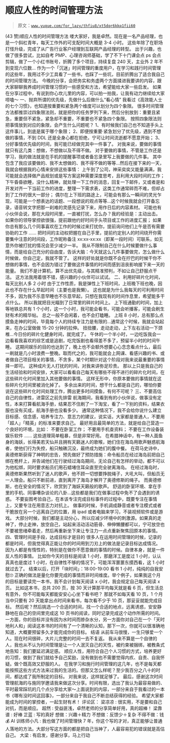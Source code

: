 # 顺应人性的时间管理方法

> 原文：[`www.yuque.com/for_lazy/thfiu8/xt5dqr6kkp1fii60`](https://www.yuque.com/for_lazy/thfiu8/xt5dqr6kkp1fii60)

<ne-h2 id="19ae0c9f" data-lake-id="19ae0c9f"><ne-heading-ext><ne-heading-anchor></ne-heading-anchor><ne-heading-fold></ne-heading-fold></ne-heading-ext><ne-heading-content><ne-text id="u2e359308">(43 赞)顺应人性的时间管理方法</ne-text></ne-heading-content></ne-h2> <ne-p id="uc4a343a5" data-lake-id="uc4a343a5"><ne-text id="u7fd9b37d">喽大家好，我是卓然。现在是一名产品经理，也是一个斜杠青年，每天工作外的可支配时间大概是 3-4 小时。</ne-text></ne-p> <ne-p id="uff76c74d" data-lake-id="uff76c74d"><ne-text id="u7a0ae242">这些年除了在职场打怪升级，完成了从广告行业客户经理到互联网产品经理的转型。</ne-text></ne-p> <ne-p id="u7e0759a5" data-lake-id="u7e0759a5"><ne-text id="u292a8848">出于兴趣，也做了很多尝试，比如自考 PMP、心理咨询师基础，学了不下十门课会点 ps 会点剪辑，做了一个小红书账号，折腾了多个项目，持续复盘 240 天，主业外 2 年不到变现六位数…</ne-text></ne-p> <ne-p id="u82ee6677" data-lake-id="u82ee6677"><ne-text id="u0eba4cfe">作为一个「沉迷」时间管理的重度用户，在学习和践行时间管理的这些年，我用过不少工具看了一些书，也踩了一些坑，目前折腾出了适合我自己的时间管理方法。</ne-text></ne-p> <ne-p id="u574ca9e6" data-lake-id="u574ca9e6"><ne-text id="uabe0cafa">今晚的分享，会把务实和务虚两个方面揉进我要讲的内容，跟大家聊聊我养成时间管理习惯的一些感受和方法，希望能给大家一些启发。</ne-text></ne-p> <ne-p id="u4d46b0c2" data-lake-id="u4d46b0c2"><ne-text id="u70069819">如果在分享过程中，有说到你心坎儿里的内容，可以拍一拍我，让我有动力继续给大家唠嗑～</ne-text></ne-p> <ne-p id="ubab35057" data-lake-id="ubab35057"><ne-text id="ubda9e13d">一、</ne-text><ne-text id="ue412250c" ne-bold="true">抛弃所谓的优先级，先做什么后做什么“看心情”</ne-text></ne-p> <ne-p id="u4edb0dcd" data-lake-id="u4edb0dcd"><ne-text id="ub69aa5fa">我看过《高效能人士的七个习惯》，也知道按重要和紧急两个维度可以划分为四个象限。</ne-text></ne-p> <ne-p id="uce6730fa" data-lake-id="uce6730fa"><ne-text id="ude2a1cf4">很多时间管理方法都推崇过四象限法则，就是把你的任务罗列下来，然后分别放到：重要且紧急，重要但不紧急，紧急却不重要，不重要也不紧急四个象限。</ne-text></ne-p> <ne-p id="u3a651a61" data-lake-id="u3a651a61"><ne-text id="u75e31d31">按照四象限法则把事情放到对应的象限，会产生什么问题呢？</ne-text></ne-p> <ne-p id="ube6c7bb4" data-lake-id="ube6c7bb4"><ne-text id="ub9c8f077">1、有时候我们自己也不知道手头上这件事儿，到底是属于哪个象限；</ne-text></ne-p> <ne-p id="u3e5334e1" data-lake-id="u3e5334e1"><ne-text id="u4688142d">2、即便按重要·紧急划分了优先级，遇到不想做的事情，不到 DDL 还是全身心都在拒绝，宁可让时间流逝都不愿意开始；</ne-text></ne-p> <ne-p id="u3b13227b" data-lake-id="u3b13227b"><ne-text id="u6f91a6c6">3、分好事情优先级的时间，我可能已经做完其中一件事了。</ne-text></ne-p> <ne-p id="u404a82b5" data-lake-id="u404a82b5"><ne-text id="ue64f635f">对我来说，要做的事情就只有这几类：</ne-text><ne-text id="u51bf0236" ne-bold="true">想做，不想做以及不得不做</ne-text><ne-text id="ue4f12c99" ne-bold="true">。</ne-text></ne-p> <ne-p id="u5a98c9cf" data-lake-id="u5a98c9cf"><ne-text id="ueb6021a8">对于要做的事情，不管是工作还是学习，我的做法就是</ne-text><ne-text id="u6accca07" ne-bold="true">在手机的提醒事项或者备忘录里写上我要做的几件事</ne-text><ne-text id="u7f525771" ne-bold="true">。</ne-text></ne-p> <ne-p id="u42bfdf87" data-lake-id="u42bfdf87"><ne-text id="ua0331625">其中包含了</ne-text><ne-text id="u3022c90c" ne-bold="true">我应该要做的</ne-text><ne-text id="u5e0e55fb" ne-bold="true">、</ne-text><ne-text id="u5173ac43" ne-bold="true">我不太想做的</ne-text><ne-text id="ua2712d3b" ne-bold="true">、</ne-text><ne-text id="u279c4132" ne-bold="true">我不得不做的</ne-text><ne-text id="ubb2baca6">等等…然后在接下来的一天，我就会根据我的心情来安排这些事情：</ne-text></ne-p> <ne-p id="ub40b52aa" data-lake-id="ub40b52aa"><ne-text id="u082c629c">上午到了公司，神采奕奕又能量满满，我可能就会选择做产品规划或是写方案这种需要深度思考，且利用大段时间的工作；</ne-text></ne-p> <ne-p id="uc553f03f" data-lake-id="uc553f03f"><ne-text id="u9963dbc0">下午昏昏欲睡，没什么精神，就处理一下工作的消息，回复一下邮件，又或者是和开发对齐一下当前工作的进度，整理一下需求表，这类工作通常碎而不难，但却占到了工作的很大一部分；</ne-text></ne-p> <ne-p id="uf8e5c0cc" data-lake-id="uf8e5c0cc"><ne-text id="u23878b23">偶尔在上下班的路途上，可能会有那么一瞬间的灵光乍现，可能是一个想表达的话题、一段想说的观点等等…这个时候我就会打开备忘录，语音转文字把那一刹难的灵感先记录下来，用作日后的内容素材。</ne-text></ne-p> <ne-p id="ufc1e092c" data-lake-id="ufc1e092c"><ne-text id="u1aa36d06">可能也有小伙伴会说，那在大段时间里，一直被打扰，怎么办？</ne-text><ne-text id="uaa08a444" ne-bold="true">我的经验是：主动出击</ne-text><ne-text id="uc224b473" ne-bold="true">。</ne-text></ne-p> <ne-p id="u09d98b5e" data-lake-id="u09d98b5e"><ne-text id="u4775882e">如果你的领导掌控欲很强，提前跟他约好时间手头项目或工作的进度汇报；</ne-text></ne-p> <ne-p id="u35b91b54" data-lake-id="u35b91b54"><ne-text id="ua96d6888">如果你总有那么几个同事喜欢在工作的时候过来打扰你，提前询问他们上午是否有需要协助的工作</ne-text></ne-p> <ne-p id="u7294e872" data-lake-id="u7294e872"><ne-text id="u18ce6fd6">……</ne-text></ne-p> <ne-p id="u759d7ff4" data-lake-id="u759d7ff4"><ne-text id="u448bf8fd">把时间的主动权把握在自己手里，提前约定别人的时间绕开你需要集中注意的时间段，工作昵称备注 xx:xx-xx:xx（即某一段时间）可联系，如无意外你被打扰的情况会至少减少一半。</ne-text></ne-p> <ne-p id="uca3ca1c1" data-lake-id="uca3ca1c1"><ne-text id="ub95d1d9d">我从不限制自己在什么时候要做什么事情，而是给自己充分的自由度，告诉大脑：今天就这么几件事要做完，怎么做什么时候做，你自己定，我就不管了。</ne-text></ne-p> <ne-p id="u33553ccf" data-lake-id="u33553ccf"><ne-text id="u9238d854">这样的好处就是你既不会在拧巴的时候干你不想做的事情，也不会因为错过了要做这件事情的时间而感到沮丧影响接下来一天的能量。</ne-text></ne-p> <ne-p id="u25de43a2" data-lake-id="u25de43a2"><ne-text id="ue04db09c">我们不是计算机，算不出优先级，与其精准预判，不如让自己舒服点干活。</ne-text></ne-p> <ne-p id="udd2b7646" data-lake-id="udd2b7646"><ne-text id="u26360128">这方法我用着很不错，感兴趣的小伙伴可以试试。</ne-text></ne-p> <ne-p id="uf588c104" data-lake-id="uf588c104"><ne-text id="u27654a85">二、</ne-text><ne-text id="ua714dfba" ne-bold="true">利用好碎片化时间，每天比别人多 2 小时</ne-text></ne-p> <ne-p id="udc0efc09" data-lake-id="udc0efc09"><ne-text id="u9dc0e6f5">由于工作性质，我是弹性上下班时间，上班晚下班也晚，因此也不存在什么早起时间（主要也是我懒）。</ne-text></ne-p> <ne-p id="uc4c0d516" data-lake-id="uc4c0d516"><ne-text id="uf76a5a22">这也就是为什么我每天的可利用时间不多，因为我不乐意早睡也不乐意早起，只想在我现有的时间作息里，希望能多干点什么。</ne-text></ne-p> <ne-p id="u0230e5a8" data-lake-id="u0230e5a8"><ne-text id="u97b28845">所以我就把目光瞄到了日常里的碎片时间上。</ne-text></ne-p> <ne-p id="u779f594f" data-lake-id="u779f594f"><ne-text id="u76ef3368" ne-bold="true">上下班通勤的时间，加上等地铁总共有 1 个小时，这一个小时，我可能会看书，可能会听播客，可能会刷生财有术的精华帖。</ne-text></ne-p> <ne-p id="u5c1cc611" data-lake-id="u5c1cc611"><ne-text id="uf761a05f">总之一般不会闲着，也不会打瞌睡。</ne-text></ne-p> <ne-p id="u71ad0a79" data-lake-id="u71ad0a79"><ne-text id="ub2736a4c">上班 8 小时，总有那么点摸鱼走神的时间，毕竟每个人的持续专注力是有限的…</ne-text><ne-text id="ube18bb42" ne-bold="true">通常这个时候，我就会站起来，在办公室做做 15-20 分钟的拉伸。</ne-text></ne-p> <ne-p id="u010f970e" data-lake-id="u010f970e"><ne-text id="u9dbf2915">扭扭腰，走动走动，上下左右活动一下颈椎…今日份的碎片化健身时间，就完成了。</ne-text></ne-p> <ne-p id="ufac42004" data-lake-id="ufac42004"><ne-text id="u39399770">午休的一个半小时，一边吃饭我会一边看看我喜欢的综艺或是追剧，吃完饭剧也看得差不多了，预留半小时的时间午睡。</ne-text></ne-p> <ne-p id="u6992813f" data-lake-id="u6992813f"><ne-text id="u5cf0bab0">这期间娱乐的目的也达到了，晚上也不会额外想要心心念念看点什么，最后一刷就是几小时浪费一整晚。取而代之的，我可能就会上网课、看感兴趣的书、或者做自己项目相关的事情，不贪多，某个时期针对这个阶段对我来说最重要的事情择一即可。</ne-text></ne-p> <ne-p id="u3fe260fa" data-lake-id="u3fe260fa"><ne-text id="ua5132e24">这种成片无人打扰的时间，对我来讲弥足珍贵。</ne-text></ne-p> <ne-p id="u3fd31c0b" data-lake-id="u3fd31c0b"><ne-text id="u6ff748de">那以上只是我自己的生活经验和时间安排，大家可以看看自己每天有哪些不得不进行的碎片化时间，在这些碎片化时间里加入其他要做的事情。</ne-text></ne-p> <ne-p id="u738fdec1" data-lake-id="u738fdec1"><ne-text id="ubc1ede22">这样无形中，你原本要做的事情就在这些碎片化时间里被消化掉了。</ne-text></ne-p> <ne-p id="u9f9a709f" data-lake-id="u9f9a709f"><ne-text id="u4e9c3ceb">多余出来的时间，想干什么都是自己的，哪怕你要说在这些碎片化时间处理工作，腾出更多时间摸鱼，有何不可呢？</ne-text></ne-p> <ne-p id="uf4d0ff74" data-lake-id="uf4d0ff74"><ne-text id="ub45dbd5a">三、</ne-text><ne-text id="udf11060d" ne-bold="true">不要高估自己的自律性，进雷区之前先排雷</ne-text></ne-p> <ne-p id="ue2efeaf7" data-lake-id="ue2efeaf7"><ne-text id="u75ca328b">航海期间，我看到有的小伙伴说，做事没有定性，本来打算看航海手册，结果忍不住刷了一下淘宝，看了一下别的资料，结果衣服也没有买成，航海手册也没看多少。</ne-text></ne-p> <ne-p id="u0401b059" data-lake-id="u0401b059"><ne-text id="u2acb042a">通常这种情况下，我不会给你说什么建立目标感、信念感，培养专注力、意志力的建议，说实话，大家都是普通人，不要用「超人」「精英」的标准来要求自己。</ne-text></ne-p> <ne-p id="u882f98d6" data-lake-id="u882f98d6"><ne-text id="ua9866bb6" ne-bold="true">最好用且最简单的方法，就是给自己营造一个良好的环境，比如：</ne-text></ne-p> <ne-p id="u0d957f21" data-lake-id="u0d957f21"><ne-text id="u4c2547ed" ne-bold="true">不要在卧室工作</ne-text><ne-text id="u93f2abff" ne-bold="true">；</ne-text></ne-p> <ne-p id="u0aa613fe" data-lake-id="u0aa613fe"><ne-text id="u875de9bb" ne-bold="true">不要用手机查资料</ne-text><ne-text id="u695d70be" ne-bold="true">；</ne-text></ne-p> <ne-p id="u728c589d" data-lake-id="u728c589d"><ne-text id="uce14f338" ne-bold="true">不要在工作设备装娱乐软件</ne-text></ne-p> <ne-p id="u186aaf2a" data-lake-id="u186aaf2a"><ne-text id="u638cdde9" ne-bold="true">……</ne-text></ne-p> <ne-p id="u52b395ce" data-lake-id="u52b395ce"><ne-text id="u5e6a367d">这些道理简单粗暴，但是非常好用。</ne-text></ne-p> <ne-p id="u8b03121c" data-lake-id="u8b03121c"><ne-text id="u38e2bfc6">在希腊神话中，有一种人面鱼身的海妖，长得美若天仙并且拥有天籁迷人的歌喉，她们住在海岛用歌声魅惑航海者，使他们行为失控，船只触礁沉没，最终成为她们的腹中餐。</ne-text></ne-p> <ne-p id="u23babb48" data-lake-id="u23babb48"><ne-text id="u2c6a310b">在荷马史诗中，奥德修斯获得了神明的忠告，预先做好了预防措施：命令船员在经过海岛前把自己绑在桅杆上，并告诫他们在行驶经过海岛期间，无论自己有怎样的举动，都不可以为他松绑，同时要求船员们用石蜡堵住耳朵直至完全驶离海岛。</ne-text></ne-p> <ne-p id="u15934a0a" data-lake-id="u15934a0a"><ne-text id="u082b9cf1">在经过海岛时，奥德修斯果然听到了迷人的歌声，他不顾一切想要挣脱绳子，大吼大叫，但船员无一人理会。船只不断前进，直到离开了海岛才解开了奥德修斯的绳子。</ne-text></ne-p> <ne-p id="u850e938f" data-lake-id="u850e938f"><ne-text id="uacf39385">而奥德修斯，也在安全的情况下，欣赏到了海妖天籁般的歌声。</ne-text></ne-p> <ne-p id="u1f6c922e" data-lake-id="u1f6c922e"><ne-text id="uec207be9">舒适的卧室环境、拿在手里的手机、同事嘈杂谈论的八卦…这些都是我们在做事过程中免不了会遇到的诱惑。</ne-text></ne-p> <ne-p id="u8471b7f6" data-lake-id="u8471b7f6"><ne-text id="ua2715613">不要妄图考验自己，在本该专注完成目标事件的过程中，既要专注在事情上，又要专注在用意志力对抗上。</ne-text></ne-p> <ne-p id="ud331d776" data-lake-id="ud331d776"><ne-text id="u88efa900" ne-bold="true">做事的时候，手机调成静音或者专注模式或者干脆放在另一个远离自己的位置，用 ipad 或者电脑来学习，不装视频软件或是游戏。</ne-text></ne-p> <ne-p id="u79372707" data-lake-id="u79372707"><ne-text id="u58bff0f4">大部分时候，我们都是主动分心，所以应</ne-text><ne-text id="u2f0bcab3" ne-bold="true">减少环境中的刺激源</ne-text><ne-text id="u5684140a">。如果真的走神了，停止走神，放空自己，站起来活动活动筋骨、伸伸懒腰都可以，宁可放空也不要被思绪牵着走，然后再重新坐下来让专注力一点点重新聚焦回原本的事情。</ne-text></ne-p> <ne-p id="ueea299b3" data-lake-id="ueea299b3"><ne-text id="ud40a5bb3">四、</ne-text><ne-text id="u1db5b410" ne-bold="true">管理时间是手段，达成目标才是目的</ne-text></ne-p> <ne-p id="ufb42dc25" data-lake-id="ufb42dc25"><ne-text id="u4932dd64">很多人在运用时间管理的时候，记录的都是时间，但我觉得真正能让你的时间用到刀刃上的做法是记录目标达成情况。</ne-text></ne-p> <ne-p id="uf095df37" data-lake-id="uf095df37"><ne-text id="u36840a45">因为人都是有惰性的，特别是在做你不愿意做的事情的时候。自律本身，就是一件反人性的事情。</ne-text></ne-p> <ne-p id="uaab16cd7" data-lake-id="uaab16cd7"><ne-text id="u04d57da9">比如你今天的目标是阅读 1 小时，那磨洋工是度过 1 小时，认认真真也是度过 1 小时，在自律性不够的情况下，可能浑浑噩噩东摸西看，这 1 小时就过去了。</ne-text></ne-p> <ne-p id="u5f08cbb7" data-lake-id="u5f08cbb7"><ne-text id="u23d8ac1d">结束以后，打开「块时间」：18:00-19:00 看书 1 小时，纯纯的自我安慰🙄️</ne-text></ne-p> <ne-p id="u8a49dfa0" data-lake-id="u8a49dfa0"><ne-text id="u1fb83ddf" ne-bold="true">正确的做法是量化你要完成的事情而非时间维度。</ne-text><ne-text id="uf26ec164">举个例子，如果我这个月的目标是要读完一本书，我不会计划每天阅读 x 小时，我会规定自己每天阅读 x 页。</ne-text></ne-p> <ne-p id="ud6001a0c" data-lake-id="ud6001a0c"><ne-text id="u51b10de3">比如这本书，总共 200 页，按 30 天计算那平均每天就是看 6 页，但生活总有意外，你不可能每天都能安安心心坐下看书吧？</ne-text></ne-p> <ne-p id="u7eab50aa" data-lake-id="u7eab50aa"><ne-text id="u09b02e33">那就不如每天看 10 页，1 个月当中只要有 20 天能拿出点时间来看书，每次看不少于 10 页，那妥妥就能完成目标。</ne-text></ne-p> <ne-p id="u8984c5dd" data-lake-id="u8984c5dd"><ne-text id="uffecdb12">然后呢？然后</ne-text><ne-text id="u907a164e" ne-bold="true">挑选一个合适的时间，找一个合适的地点，远离诱惑</ne-text><ne-text id="u9a755845">，安安静静地在自己的空间里完成这 10 页书的阅读，同时记录完成这个动作所需的时间。</ne-text></ne-p> <ne-p id="u2e47087b" data-lake-id="u2e47087b"><ne-text id="u61504f5f">一方面，你的目标并没有因为水时间而掺杂水分，另一方面你对自己在一个「天时地利人和」阅读这本书的时间有了一个清晰的认知，那下一次，你就可以很准确地知道，大概要预留多久才能完成你的目标。</ne-text></ne-p> <ne-p id="u73111db9" data-lake-id="u73111db9"><ne-text id="u842b967c">结语</ne-text></ne-p> <ne-p id="ud17ee8c8" data-lake-id="ud17ee8c8"><ne-text id="u7ce4d616">从前车马很慢，一生只够爱一个人。现在时间很碎，大片儿完整的时间一去不复返。</ne-text></ne-p> <ne-p id="ucd40156e" data-lake-id="ucd40156e"><ne-text id="uf1b3b85b">我从来不算是一个自律的人，我也从不认为时间管理是让一个人泯灭自己的天性，被约束被捆绑，被教条式地告知：我们要延迟满足感。</ne-text></ne-p> <ne-p id="u1e33dd15" data-lake-id="u1e33dd15"><ne-text id="u3877f209">顺应人性，用符合自己个人习惯的方式，培养更好的习惯，做到了我们就给予自己奖励，没有做到也不需要觉得内疚、自责、自我怀疑。做个既高效又舒服的人。</ne-text></ne-p> <ne-p id="u6e353fe5" data-lake-id="u6e353fe5"><ne-text id="ua5d3900d">在我学习和施行时间管理的这几年，也不是每天都能按照这些方式方法来过我的生活的。但那又怎么样呢？至少我百分之八十的时间，都达成了我所制定的目标。</ne-text></ne-p> <ne-p id="ub4b8023a" data-lake-id="ub4b8023a"><ne-text id="ue7a66099">对我来说，这样就足够了。</ne-text></ne-p> <ne-p id="u305fb0a4" data-lake-id="u305fb0a4"><ne-text id="u747951d5">最后，感谢这次时间管理航海的与施同学邀请我来做这次分享。时间有限，选出了我认为最容易做的、平时最常踩坑的几个点分享给大家～上面说到的内容，一部分来自于我看过的一本书《哪有没时间这回事》，一部分来自于我自己不断总结获得的经验。</ne-text></ne-p> <ne-p id="u83751b68" data-lake-id="u83751b68"><ne-text id="u09ca1ba4">希望大家都能成为时间的掌控者，一起生财有术！</ne-text></ne-p> <ne-hole id="u79d7d598" data-lake-id="u79d7d598"><ne-card data-card-name="hr" data-card-type="block" id="h1wpr" data-event-boundary="card"><ne-p id="u9db28569" data-lake-id="u9db28569"><ne-text id="uef686af9">评论区：</ne-text></ne-p> <ne-p id="u9dfac412" data-lake-id="u9dfac412"><ne-text id="ue66529cc">梁凉凉 : 很实用，不是要和自己对抗，而是顺应。</ne-text> <ne-text id="u18b410ae">超然 : 受益匪浅，卓然老师的分享简单好用，真的超棒！</ne-text> <ne-text id="u0d77faa3">梁靠谱 : 好棒</ne-text> <ne-text id="u63e2dc9a">芷蓝 : 写的真好</ne-text> <ne-text id="u7fb3aeca">想做：兴趣＋精力</ne-text> <ne-text id="u6ebaf12d">不想做：反馈少＋复杂</ne-text> <ne-text id="u73d37984">不得不做：钱💰</ne-text> <ne-text id="u58734848">AI 训练师小凡 : 我也做了时间管理快 7 年，你这个写的才对，真正能够让普通人落地的方法。大部分写这方面的都是把自己当神了，人最容易犯的错误就是高估自己。</ne-text> <ne-text id="ufc522f75">大梁 : 有启发，感谢分享，马上行动</ne-text></ne-p></ne-card></ne-hole>